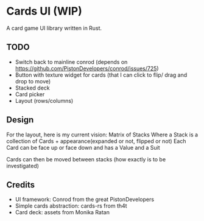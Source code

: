 Cards UI (WIP)
========

A card game UI library written in Rust.

TODO
----
* Switch back to mainline conrod (depends on https://github.com/PistonDevelopers/conrod/issues/725)
* Button with texture widget for cards (that I can click to flip/ drag and drop to move)
* Stacked deck
* Card picker
* Layout (rows/columns)


Design
------
For the layout, here is my current vision:
Matrix of Stacks
Where a Stack is a collection of Cards + appearance(expanded or not, flipped or not)
Each Card can be face up or face down and has a Value and a Suit

Cards can then be moved between stacks (how exactly is to be investigated)

Credits
-------
* UI framework: Conrod from the great PistonDevelopers
* Simple cards abstraction: cards-rs from th4t
* Card deck: assets from Monika Ratan
